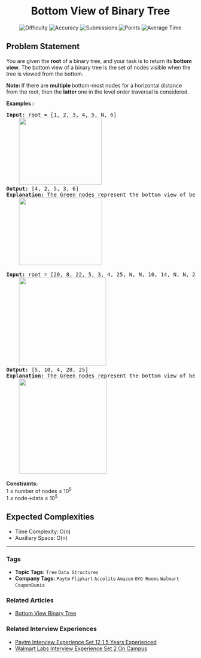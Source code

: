 <h1 align="center">Bottom View of Binary Tree</h1>

<p align="center">
  <img alt="Difficulty" title="Difficulty" src="https://custom-icon-badges.demolab.com/badge/Difficulty: Medium-1F222E?style=for-the-badge&logoColor=white&logo=fire"/>
  <img alt="Accuracy" title="Accuracy" src="https://custom-icon-badges.demolab.com/badge/Accuracy: 54.18%25-1F222E?style=for-the-badge&logoColor=white&logo=target"/>
  <img alt="Submissions" title="Submissions" src="https://custom-icon-badges.demolab.com/badge/Submissions: 329K+-1F222E?style=for-the-badge&logoColor=white&logo=repo"/>
  <img alt="Points" title="Points" src="https://custom-icon-badges.demolab.com/badge/Points: 4-1F222E?style=for-the-badge&logoColor=white&logo=award"/>
  <img alt="Average Time" title="Average Time" src="https://custom-icon-badges.demolab.com/badge/Average%20Time: 45m-1F222E?style=for-the-badge&logoColor=white&logo=clock"/>
</p>

## Problem Statement

You are given the <b>root</b> of a binary tree, and your task is to return its <b>bottom view</b>. The bottom view of a binary tree is the set of nodes visible when the tree is viewed from the bottom.

<b>Note: </b>If there are <b>multiple </b>bottom-most nodes for a horizontal distance from the root, then the <b>latter </b>one in the level order traversal is considered.

<b>Examples :</b>

<pre><b>Input: </b>root = [1, 2, 3, 4, 5, N, 6]<br>    <img src="https://media.geeksforgeeks.org/img-practice/prod/addEditProblem/912663/Web/Other/blobid2_1759760218.jpg" alt="" title="" width="221" height="178"/><br><b>Output: </b>[4, 2, 5, 3, 6]<br><b>Explanation: </b>The Green nodes represent the bottom view of below binary tree.<br>    <img src="https://media.geeksforgeeks.org/img-practice/prod/addEditProblem/912663/Web/Other/blobid3_1759760226.jpg" alt="" title="" width="222" height="180"/><br></pre>

<pre><b>Input: </b>root = [20, 8, 22, 5, 3, 4, 25, N, N, 10, 14, N, N, 28, N]<br>    <img src="https://media.geeksforgeeks.org/img-practice/prod/addEditProblem/912663/Web/Other/blobid0_1759760166.jpg" alt="" title="" width="233" height="235"/><br><b>Output: </b>[5, 10, 4, 28, 25]<br><b>Explanation: </b>The Green nodes represent the bottom view of below binary tree.<br>    <img src="https://media.geeksforgeeks.org/img-practice/prod/addEditProblem/912663/Web/Other/blobid1_1759760190.jpg" alt="" title="" width="234" height="254"/></pre>

<b>Constraints:</b><br>1 ≤ number of nodes ≤ 10<sup>5</sup><br>1 ≤ node->data ≤ 10<sup>5</sup>

## Expected Complexities
- Time Complexity: O(n)
- Auxiliary Space: O(n)

<hr>

### Tags
- **Topic Tags:** `Tree` `Data Structures`
- **Company Tags:** `Paytm` `Flipkart` `Accolite` `Amazon` `OYO Rooms` `Walmart` `CouponDunia`

### Related Articles
- [Bottom View Binary Tree](https://www.geeksforgeeks.org/bottom-view-binary-tree/)

### Related Interview Experiences
- [Paytm Interview Experience Set 12 1 5 Years Experienced](https://www.geeksforgeeks.org/paytm-interview-experience-set-12-1-5-years-experienced/)
- [Walmart Labs Interview Experience Set 2 On Campus](https://www.geeksforgeeks.org/walmart-labs-interview-experience-set-2-on-campus/)
